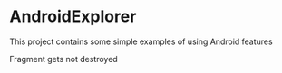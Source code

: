 # AndroidExplorer
This project contains some simple examples of using Android features

Fragment gets not destroyed